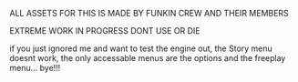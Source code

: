 ALL ASSETS FOR THIS IS MADE BY FUNKIN CREW AND THEIR MEMBERS

EXTREME WORK IN PROGRESS DONT USE OR DIE

if you just ignored me and want to test the engine out, the Story menu doesnt work, the only accessable menus are the options and the freeplay menu... bye!!!
